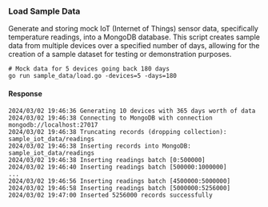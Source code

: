 ### Load Sample Data

Generate and storing mock IoT (Internet of Things) sensor data, specifically temperature readings, into a MongoDB database. This script creates sample data from multiple devices over a specified number of days, allowing for the creation of a sample dataset for testing or demonstration purposes.

```shell
# Mock data for 5 devices going back 180 days
go run sample_data/load.go -devices=5 -days=180 
```

#### Response
```
2024/03/02 19:46:36 Generating 10 devices with 365 days worth of data
2024/03/02 19:46:38 Connecting to MongoDB with connection mongodb://localhost:27017
2024/03/02 19:46:38 Truncating records (dropping collection): sample_iot_data/readings
2024/03/02 19:46:38 Inserting records into MongoDB: sample_iot_data/readings
2024/03/02 19:46:38 Inserting readings batch [0:500000]
2024/03/02 19:46:40 Inserting readings batch [500000:1000000]
...
2024/03/02 19:46:56 Inserting readings batch [4500000:5000000]
2024/03/02 19:46:58 Inserting readings batch [5000000:5256000]
2024/03/02 19:47:00 Inserted 5256000 records successfully
```